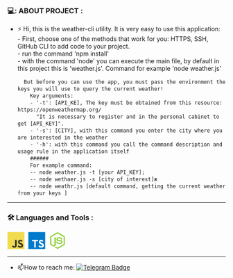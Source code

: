 ###  💻: ABOUT PROJECT :
- :zap: Hi, this is the weather-cli utility.
        It is very easy to use this application: 
          <br>
          - First, choose one of the methods that work for you: HTTPS, SSH, GitHub CLI to add code to your project.
          <br>
          - run the command 'npm install'
          <br>
          - with the command 'node' you can execute the main file, by default in this project this is 'weather.js'. Command for example 'node weather.js'

        But before you can use the app, you must pass the environment the keys you will use to query the current weather!
          Key arguments:
          - '-t': [API_KE], The key must be obtained from this resource: https://openweathermap.org/ 
            "It is necessary to register and in the personal cabinet to get [API_KEY]".
          - '-s': [CITY], with this command you enter the city where you are interested in the weather
          - '-h': with this command you call the command description and usage rule in the application itself 
          ######
          For example command: 
          -- node weather.js -t [your API_KEY];
          -- node wethaer.js -s [city of interest]ж
          -- node weathr.js [default command, getting the current weather from your keys ]
        
---

### :hammer_and_wrench: Languages and Tools :
<div>
  <img src="https://github.com/devicons/devicon/blob/master/icons/javascript/javascript-original.svg" title="JavaScript" alt="JavaScript" width="40" height="40"/>&nbsp;
  <img src="https://github.com/devicons/devicon/blob/master/icons/typescript/typescript-original.svg" title="typescript" alt="typescript" width="40" height="40"/>&nbsp;
  <img src="https://github.com/devicons/devicon/blob/master/icons/nodejs/nodejs-original.svg" title="Node" alt="Node" width="40" height="40"/>&nbsp;
</div>

---

- :mailbox:How to reach me: [![Telegram Badge](https://img.shields.io/badge/-Telegram-blue?style=flat&logo=Telegram&logoColor=white)](https://t.me/AlikPivnenko)
